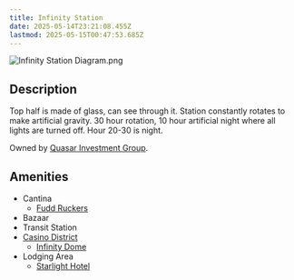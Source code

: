 ```yaml
---
title: Infinity Station
date: 2025-05-14T23:21:08.455Z
lastmod: 2025-05-15T00:47:53.685Z
---
```

![Infinity Station Diagram.png](/ob/Images/Infinity%20Station%20Diagram.png)

## Description

Top half is made of glass, can see through it. Station constantly rotates to make artificial gravity. 30 hour rotation, 10 hour artificial night where all lights are turned off. Hour 20-30 is night.

Owned by [Quasar Investment Group](/Quasar%20Investment%20Group).

## Amenities

* Cantina
  * [Fudd Ruckers](/Fudd%20Ruckers)
* Bazaar
* Transit Station
* [Casino District](/Casino%20District)
  * [Infinity Dome](/Infinity%20Dome)
* Lodging Area
  * [Starlight Hotel](/Starlight%20Hotel)
